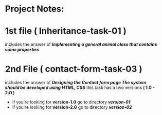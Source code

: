 # Project Notes:
# 1st file ( Inheritance-task-01 )
includes the answer of ***Implementing a general animal class that contains some properties***
# 2nd File ( contact-form-task-03 )
includes the answer of ***Designing the Contact form page
The system should be developed using HTML, CSS*** this task has a two versions **( 1.0 - 2.0 )**
- if you're looking for **version-1.0** go to directory ***version-01***
- if you're looking for **version-2.0** go to directory ***version-02***

